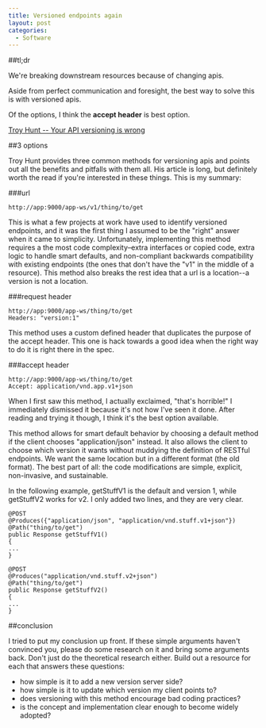 ```yaml
---
title: Versioned endpoints again
layout: post
categories:
  - Software
---
```

##tl;dr
  
We're breaking downstream resources because of changing apis.
  
Aside from perfect communication and foresight, the best way to solve this is with versioned apis.

Of the options, I think the **accept header** is best option.

[Troy Hunt -- Your API versioning is wrong](https://www.troyhunt.com/your-api-versioning-is-wrong-which-is/)

##3 options
  
Troy Hunt provides three common methods for versioning apis and points out all the benefits and pitfalls with them all. His article is long, but definitely worth the read if you're interested in these things. This is my summary:

###url

    http://app:9000/app-ws/v1/thing/to/get
    

This is what a few projects at work have used to identify versioned endpoints, and it was the first thing I assumed to be the "right" answer when it came to simplicity. Unfortunately, implementing this method requires a the most code complexity–extra interfaces or copied code, extra logic to handle smart defaults, and non-compliant backwards compatibility with existing endpoints (the ones that don't have the "v1" in the middle of a resource). This method also breaks the rest idea that a url is a location--a version is not a location.

###request header

    http://app:9000/app-ws/thing/to/get
    Headers: "version:1"
    

This method uses a custom defined header that duplicates the purpose of the accept header. This one is hack towards a good idea when the right way to do it is right there in the spec.

###accept header

    http://app:9000/app-ws/thing/to/get
    Accept: application/vnd.app.v1+json
    

When I first saw this method, I actually exclaimed, "that's horrible!" I immediately dismissed it because it's not how I've seen it done. After reading and trying it though, I think it's the best option available.

This method allows for smart default behavior by choosing a default method if the client chooses "application/json" instead. It also allows the client to choose which version it wants without muddying the definition of RESTful endpoints. We want the same location but in a different format (the old format). The best part of all: the code modifications are simple, explicit, non-invasive, and sustainable.

In the following example, getStuffV1 is the default and version 1, while getStuffV2 works for v2. I only added two lines, and they are very clear.

    @POST
    @Produces({"application/json", "application/vnd.stuff.v1+json"})
    @Path("thing/to/get")
    public Response getStuffV1()
    {
    ...
    }
    
    @POST
    @Produces("application/vnd.stuff.v2+json")
    @Path("thing/to/get")
    public Response getStuffV2()
    {
    ...
    }
    

##conclusion
  
I tried to put my conclusion up front. If these simple arguments haven't convinced you, please do some research on it and bring some arguments back. Don't just do the theoretical research either. Build out a resource for each that answers these questions:

  * how simple is it to add a new version server side?
  * how simple is it to update which version my client points to?
  * does versioning with this method encourage bad coding practices?
  * is the concept and implementation clear enough to become widely adopted?